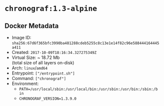 # `chronograf:1.3-alpine`

## Docker Metadata

- Image ID: `sha256:67d6f365bfc3990ba481288cdeb5255c8c13e1e14f82c96e588444164445a411`
- Created: `2017-10-09T18:16:34.327275349Z`
- Virtual Size: ~ 18.72 Mb  
  (total size of all layers on-disk)
- Arch: `linux`/`amd64`
- Entrypoint: `["/entrypoint.sh"]`
- Command: `["chronograf"]`
- Environment:
  - `PATH=/usr/local/sbin:/usr/local/bin:/usr/sbin:/usr/bin:/sbin:/bin`
  - `CHRONOGRAF_VERSION=1.3.9.0`
